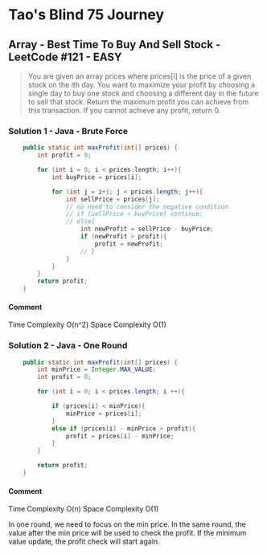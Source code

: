 # Tao's Blind 75 Journey
## Array - Best Time To Buy And Sell Stock - LeetCode #121 - EASY

> You are given an array prices where prices[i] is the price of a given stock on the ith day.
> You want to maximize your profit by choosing a single day to buy one stock and choosing a different day in the future to sell that stock.
> Return the maximum profit you can achieve from this transaction. If you cannot achieve any profit, return 0.

### Solution 1 - Java - Brute Force
```java
    public static int maxProfit(int[] prices) {
        int profit = 0;

        for (int i = 0; i < prices.length; i++){
            int buyPrice = prices[i];

            for (int j = i+1; j < prices.length; j++){
                int sellPrice = prices[j];
                // no need to consider the negative condition
                // if (sellPrice < buyPrice) continue;
                // else{
                    int newProfit = sellPrice - buyPrice;
                    if (newProfit > profit){
                        profit = newProfit;
                    // }
                }
            }
        }
        return profit;
    }

```
#### Comment
Time Complexity O(n^2)
Space Complexity O(1)

### Solution 2 - Java - One Round

```java
    public static int maxProfit(int[] prices) {
        int minPrice = Integer.MAX_VALUE;
        int profit = 0;

        for (int i = 0; i < prices.length; i ++){

            if (prices[i] < minPrice){
                minPrice = prices[i];
            }
            else if (prices[i] - minPrice > profit){
                profit = prices[i] - minPrice;
            }
        }

        return profit;
    }
```

#### Comment
Time Complexity O(n)
Space Complexity O(1)

In one round, we need to focus on the min price. In the same round, the value after the min price will be used to check the profit. If the minimum value update, the profit check will start again.